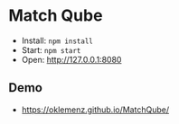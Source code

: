 # Match Qube

- Install: `npm install`
- Start: `npm start`
- Open: http://127.0.0.1:8080

## Demo

- https://oklemenz.github.io/MatchQube/
